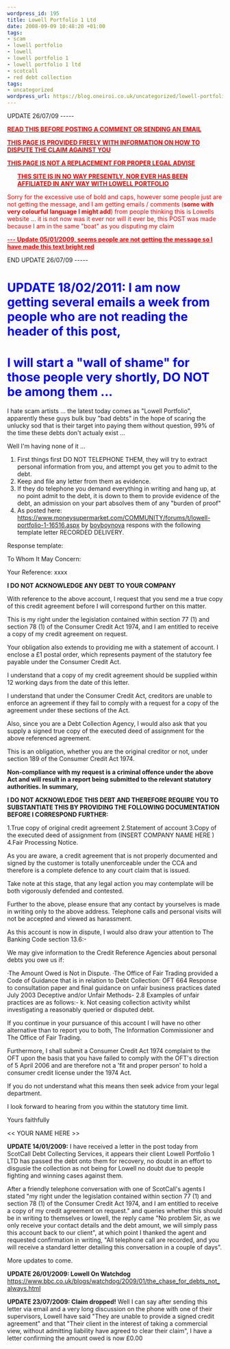 ```yaml
--- 
wordpress_id: 195
title: Lowell Portfolio 1 Ltd
date: 2008-09-09 10:48:20 +01:00
tags: 
- scam
- lowell portfolio
- lowell
- lowell portfolio 1
- lowell portfolio 1 ltd
- scotcall
- red debt collection
tags: 
- uncategorized
wordpress_url: https://blog.oneiroi.co.uk/uncategorized/lowell-portfolio-1-ltd
---
```

UPDATE 26/07/09 -----

<span style="text-decoration: underline;"><span style="color: #ff0000;"><strong>READ THIS BEFORE POSTING A COMMENT OR SENDING AN EMAIL</strong></span></span>

<span style="text-decoration: underline;"><span style="color: #ff0000;"><strong>THIS PAGE IS PROVIDED FREELY WITH INFORMATION ON HOW TO DISPUTE THE CLAIM AGAINST YOU</strong></span></span>

<span style="text-decoration: underline;"><span style="color: #ff0000;"><strong>THIS PAGE IS NOT A REPLACEMENT FOR PROPER LEGAL ADVISE</strong></span></span>

<span style="text-decoration: underline;"><span style="color: #ff0000;"><strong> </strong></span></span>
<ul><span style="text-decoration: underline;"><span style="color: #ff0000;"><strong>THIS SITE IS IN NO WAY PRESENTLY, NOR EVER HAS BEEN AFFILIATED IN ANY WAY WITH LOWELL PORTFOLIO</strong> </span></span></ul>
<strong> </strong>

<span style="color: #ff0000;">Sorry for the excessive use of bold and caps, however some people just are not getting the message, and I am getting emails / comments (<strong>some with very colourful language I might add</strong>) from people thinking this is Lowells website ... it is not now was it ever nor will it ever be, this POST was made because I am in the same "boat" as you disputing my claim</span>

<span style="color: #ff0000;"><span style="text-decoration: underline;"><strong>--- Update 05/01/2009, seems people are not getting the message so I have made this text bright red </strong></span></span>

END UPDATE 26/07/09 -----
<h1><span style="color: #0000ff;"><strong>UPDATE 18/02/2011</strong>: I am now getting several emails a week from people who are not reading the header of this post, </span></h1>
<h1><span style="color: #0000ff;">I will start a "wall of shame" for those people very shortly, DO NOT be among them ... </span></h1>
I hate scam artists ... the latest today comes as "Lowell Portfolio", apparently these guys bulk buy "bad debts" in the hope of scaring the unlucky sod that is their target into paying them without question, 99% of the time these debts don't actualy exist ...

Well I'm having none of it ...
<ol>
	<li>First things first DO NOT TELEPHONE THEM, they will try to extract personal information from you, and attempt you get you to admit to the debt.</li>
	<li> Keep and file any letter from them as evidence.</li>
	<li> If they do telephone you demand everything in writing and hang up, at no point admit to the debt, it is down to them to provide evidence of the debt, an admission on your part absolves them of any "burden of proof"</li>
	<li> As posted here: <a href="https://www.moneysupermarket.com/COMMUNITY/forums/t/lowell-portfolio-1-16516.aspx">https://www.moneysupermarket.com/COMMUNITY/forums/t/lowell-portfolio-1-16516.aspx</a> by <a href="https://www.moneysupermarket.com/community/members/boyboynova.aspx">boyboynova</a> respons with the following template letter RECORDED DELIVERY.</li>
</ol>
Response template:

To Whom It May Concern:

Your Reference: xxxx

<strong>I DO NOT ACKNOWLEDGE ANY DEBT TO YOUR COMPANY</strong>

With reference to the above account, I request that you send me a true copy of this credit agreement before I will correspond further on this matter.

This is my right under the legislation contained within section 77 (1) and section 78 (1) of the Consumer Credit Act 1974, and I am entitled to receive a copy of my credit agreement on request.

Your obligation also extends to providing me with a statement of account. I enclose a £1
postal order, which represents payment of the statutory fee payable under the Consumer Credit Act.

I understand that a copy of my credit agreement should be supplied within 12 working days from the date of this letter.

I understand that under the Consumer Credit Act, creditors are unable to enforce an agreement if they fail to comply with a request for a copy of the agreement under these sections of the Act.

Also, since you are a Debt Collection Agency, I would also ask that you supply a signed true copy of the executed deed of assignment for the above referenced agreement.

This is an obligation, whether you are the original creditor or not, under section 189 of the Consumer Credit Act 1974.

<strong>Non-compliance with my request is a criminal offence under the above Act and will result in a report being submitted to the relevant statutory authorities.
In summary, </strong>

<strong>I DO NOT ACKNOWLEDGE THIS DEBT AND THEREFORE REQUIRE YOU TO SUBSTANTIATE THIS BY PROVIDING THE FOLLOWING DOCUMENTATION BEFORE I CORRESPOND FURTHER:</strong>

1.True copy of original credit agreement
2.Statement of account
3.Copy of the executed deed of assignment from (INSERT COMPANY NAME HERE )
4.Fair Processing Notice.

As you are aware, a credit agreement that is not properly documented and signed by the customer is totally unenforceable under the CCA and therefore is a complete defence to any court claim that is issued.

Take note at this stage, that any legal action you may contemplate will be both vigorously defended and contested.

Further to the above, please ensure that any contact by yourselves is made in writing only to the above address. Telephone calls and personal visits will not be accepted and viewed as harassment.

As this account is now in dispute, I would also draw your attention to The Banking Code section 13.6:-

We may give information to the Credit Reference Agencies about personal debts you owe us if:

·The Amount Owed is Not in Dispute.
·The Office of Fair Trading provided a Code of Guidance that is in relation to Debt Collection: OFT 664 Response to consultation paper and final guidance on unfair business practices dated July 2003
Deceptive and/or Unfair Methods-
2.8 Examples of unfair practices are as follows:-
k. Not ceasing collection activity whilst investigating a reasonably queried or disputed debt.

If you continue in your pursuance of this account I will have no other alternative than to report you to both, The Information Commissioner and The Office of Fair Trading.

Furthermore, I shall submit a Consumer Credit Act 1974 complaint to the OFT upon the basis that you have failed to comply with the OFT's direction of 5 April 2006 and are therefore not a 'fit and proper person' to hold a consumer credit license under the 1974 Act.

If you do not understand what this means then seek advice from your legal department.

I look forward to hearing from you within the statutory time limit.

Yours faithfully

&lt;&lt; YOUR NAME HERE &gt;&gt;

<strong>UPDATE 14/01/2009:</strong> I have received a letter in the post today from ScotCall Debt Collecting Services, it appears their client Lowell Portfolio 1 LTD has passed the debt onto them for recovery, no doubt in an effort to disgusie the collection as not being for Lowell no doubt due to people fighting and winning cases against them.

After a friendly telephone conversation with one of ScotCall's agents I stated  "my right under the legislation contained within section 77 (1) and section 78 (1) of the Consumer Credit Act 1974, and I am entitled to receive a copy of my credit agreement on request." and queries whether this should be in writing to themselves or lowell, the reply came "No problem Sir, as we only receive your contact details and the debt amount, we will simply pass this account back to our client", at which point I thanked the agent and requested confirmation in writing, "All telephone call are recorded, and you will receive a standard letter detailing this conversation in a couple of days".

More updates to come.

<strong>UPDATE 26/01/2009: Lowell On Watchdog</strong> https://www.bbc.co.uk/blogs/watchdog/2009/01/the_chase_for_debts_not_always.html

<strong>UPDATE 23/07/2009: Claim dropped!</strong> Well I can say after sending this letter via email and a very long discussion on the phone with one of their supervisors, Lowell have said "They are unable to provide a signed credit agreement" and that "Their client in the interest of taking a commercial view, without admitting liability have agreed to clear their claim", I have a letter confirming the amount owed is now £0.00
